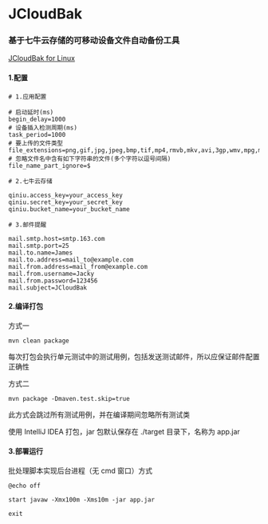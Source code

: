 
# JCloudBak



### 基于七牛云存储的可移动设备文件自动备份工具

[JCloudBak for Linux](https://github.com/JamesZBL/JCloudBak-Linux)

#### 1.配置


```properties
# 1.应用配置

# 启动延时(ms)
begin_delay=1000
# 设备插入检测周期(ms)
task_period=1000
# 要上传的文件类型
file_extensions=png,gif,jpg,jpeg,bmp,tif,mp4,rmvb,mkv,avi,3gp,wmv,mpg,mov,flv,mp3,swf,wma,ape,aac,wav,doc,docx,ppt,pptx,xls,xlsx,pdf,epub,mobi,txt,html,rar,zip,7z
# 忽略文件名中含有如下字符串的文件(多个字符以逗号间隔)
file_name_part_ignore=$

# 2.七牛云存储

qiniu.access_key=your_access_key
qiniu.secret_key=your_secret_key
qiniu.bucket_name=your_bucket_name

# 3.邮件提醒

mail.smtp.host=smtp.163.com
mail.smtp.port=25
mail.to.name=James
mail.to.address=mail_to@example.com
mail.from.address=mail_from@example.com
mail.from.username=Jacky
mail.from.password=123456
mail.subject=JCloudBak
```


#### 2.编译打包


方式一

```
mvn clean package
```

每次打包会执行单元测试中的测试用例，包括发送测试邮件，所以应保证邮件配置正确性

方式二

```
mvn package -Dmaven.test.skip=true 
```

此方式会跳过所有测试用例，并在编译期间忽略所有测试类

使用 IntelliJ IDEA 打包，jar 包默认保存在 ./target 目录下，名称为 app.jar



#### 3.部署运行


批处理脚本实现后台进程（无 cmd 窗口）方式

```
@echo off
   
start javaw -Xmx100m -Xms10m -jar app.jar

exit
```

